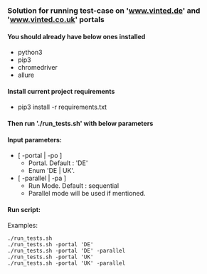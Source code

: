 ### Solution for running test-case on 'www.vinted.de' and 'www.vinted.co.uk' portals
#### You should already have below ones installed
 * python3
 * pip3
 * chromedriver
 * allure

#### Install current project requirements
* pip3 install -r requirements.txt
#### Then run './run_tests.sh' with below parameters
#### Input parameters:
* [ -portal | -po ]
    *  Portal. Default : 'DE'
    *  Enum 'DE | UK'.
* [ -parallel | -pa ]
    * Run Mode. Default : sequential
    * Parallel mode will be used if mentioned.
  
#### Run script:
Examples:
```
./run_tests.sh
./run_tests.sh -portal 'DE'
./run_tests.sh -portal 'DE' -parallel
./run_tests.sh -portal 'UK'
./run_tests.sh -portal 'UK' -parallel
```